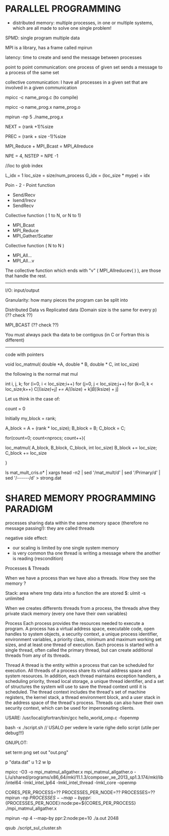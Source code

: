 # PARALLEL PROGRAMMING

- distributed memory: multiple processes, in one or multiple systems, which are all made to solve one single problem!


SPMD: single program multiple data

MPI is a library, has a frame called mpirun 

latency: time to create and send the message between processes 

point to point communication: one process of given set sends a message to a process of the same set

collective communication: I have all processes in a given set that are involved in a given communication 

mpicc -c name_prog.c (to compile)

mpicc -o name_prog.x name_prog.o

mpirun -np 5 ./name_prog.x


NEXT = (rank +1)%size

PREC = (rank + size -1)%size

MPI_Reduce + MPI_Bcast = MPI_Allreduce


NPE = 4, NSTEP = NPE -1

//loc to glob index 

L_idx = 1
loc_size = size/num_process
G_idx = (loc_size * mype) + idx



Poin - 2 - Point function

- Send/Recv
- Isend/Irecv
- SendRecv

Collective function ( 1 to N, or N to 1)

- MPI_Bcast
- MPI_Reduce
- MPI_Gather/Scatter

Collective function ( N to N )

- MPI_All...
- MPI_All...v


The collective function which ends with "v" ( MPI_Allreducev( ) ), are those that handle the rest.


_________________________________________________________________

I/O: input/output

Granularity: how many pieces the program can be split into

Distributed Data vs Replicated data (Domain size is the same for every p) (?? check ??)

MPI_BCAST (?? check ??)

You must always pack tha data to be contigous (in C or Fortran this is different)



_________________________________________________________________

code with pointers

void loc_matmul( double *A, double * B, double * C, int loc_size)

the following is the normal mat mul

int i, j, k;
for (i=0, i < loc_size;i++)
for (j=0, j < loc_size;j++)
for (k=0, k < loc_size;k++)
C[(i*size)+j] += A[(i*size) + k]*B[(k*size) + j]

Let us think in the case of:

count = 0

Initially my_block =  rank;

A_block = A + (rank * loc_size);
B_block = B;
C_block = C;

for(count=0; count<nprocs; count++){
    



loc_matmul( A_block, B_block, C_block, int loc_size)
    B_block += loc_size;
    C_block += loc_size
    

}


ls mat_mult_cris.o* | xargs head -n2 | sed '/mat_mult/d' | sed '/Primary/d' | sed '/------/d' > strong.dat

# SHARED MEMORY PROGRAMMING PARADIGM

processes sharing data within the same memory space (therefore no message passing!): they are called threads

negative side effect: 
- our scaling is limited by one single system memory
- is very common tha one thread is writing a message where the another is reading (rescondition)

Processes & Threads

When we have a process than we have also a threads.
How they see the memory ?

Stack: area where tmp data into a function the are stored 
$: ulmit -s unlimited

When we creates differents threads from a process, the threads ahve they private stack memory (every one have their own variables)

Process
Each process provides the resources needed to execute a program. A process has a virtual address space, executable code, open handles to system objects, a security context, a unique process identifier, environment variables, a priority class, minimum and maximum working set sizes, and at least one thread of execution. Each process is started with a single thread, often called the primary thread, but can create additional threads from any of its threads.

Thread
A thread is the entity within a process that can be scheduled for execution. All threads of a process share its virtual address space and system resources. In addition, each thread maintains exception handlers, a scheduling priority, thread local storage, a unique thread identifier, and a set of structures the system will use to save the thread context until it is scheduled. The thread context includes the thread's set of machine registers, the kernel stack, a thread environment block, and a user stack in the address space of the thread's process. Threads can also have their own security context, which can be used for impersonating clients.


USARE: /usr/local/gfortran/bin/gcc hello_world_omp.c -fopenmp



bash -x ./script.sh  // USALO per vedere le varie righe dello script (utile per debug!!!)

GNUPLOT:

set term png
set out "out.png"

p "data.dat" u 1:2 w lp




mpicc  -O3 -o mpi_matmul_allgather.x mpi_matmul_allgather.o -L/u/shared/programs/x86_64/mkl/11.1.3/composer_xe_2013_sp1.3.174/mkl/lib/intel64 -lmkl_intel_lp64 -lmkl_intel_thread -lmkl_core -openmp


CORES_PER_PROCESS=??
PROCESSES_PER_NODE=??
PROCESSES=??
mpirun -np ${PROCESSES} --map-by ppr:${PROCESSES_PER_NODE}:node:pe=${CORES_PER_PROCESS} ./mpi_matmul_allgather.x


mpirun -np 4 --map-by ppr:2:node:pe=10 ./a.out 2048

qsub ./script_sul_cluster.sh







